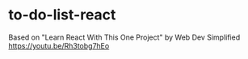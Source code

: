 # to-do-list-react

Based on "Learn React With This One Project" by Web Dev Simplified
https://youtu.be/Rh3tobg7hEo
